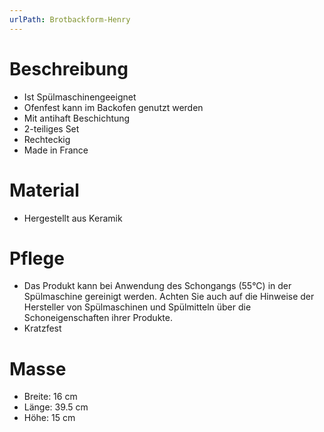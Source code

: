 ```yaml
---
urlPath: Brotbackform-Henry
---
```


# Beschreibung

- Ist Spülmaschinengeeignet
- Ofenfest kann im Backofen genutzt werden
- Mit antihaft Beschichtung
- 2-teiliges Set
- Rechteckig
- Made in France

# Material

- Hergestellt aus Keramik

# Pflege

- Das Produkt kann bei Anwendung des Schongangs (55°C) in der Spülmaschine gereinigt werden. 
  Achten Sie auch auf die Hinweise der Hersteller von Spülmaschinen und Spülmitteln über die Schoneigenschaften ihrer Produkte.
- Kratzfest

# Masse

- Breite: 16 cm
- Länge: 39.5 cm
- Höhe: 15 cm
